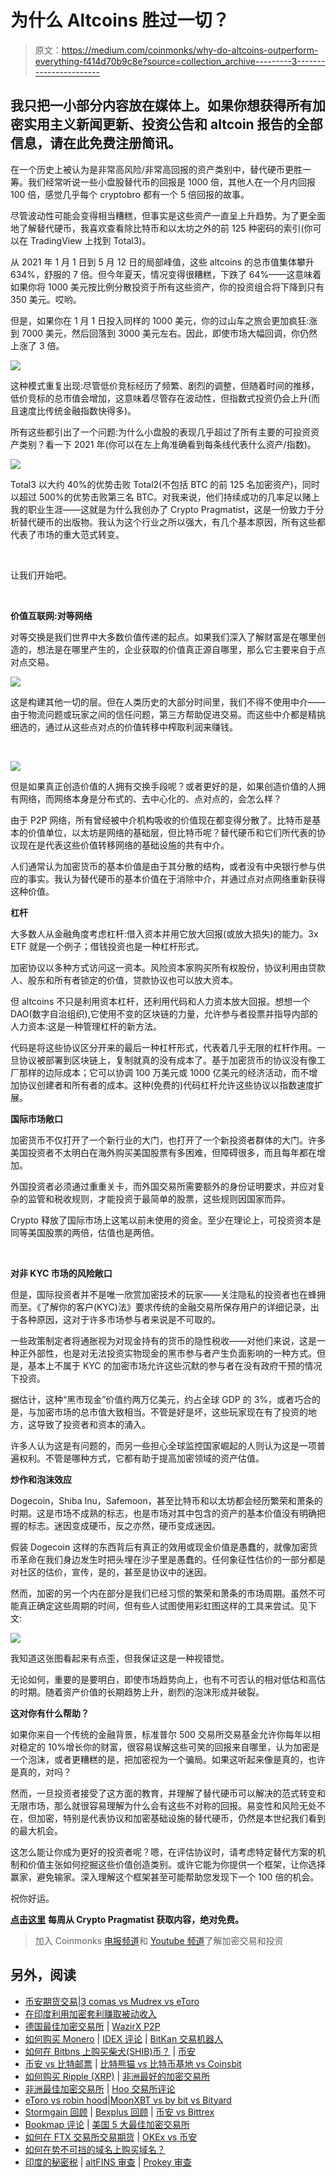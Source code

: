 # 为什么 Altcoins 胜过一切？

> 原文：<https://medium.com/coinmonks/why-do-altcoins-outperform-everything-f414d70b9c8e?source=collection_archive---------3----------------------->

## 我只把一小部分内容放在媒体上。如果你想获得所有加密实用主义新闻更新、投资公告和 altcoin 报告的全部信息，请在此免费注册简讯。

在一个历史上被认为是非常高风险/非常高回报的资产类别中，替代硬币更胜一筹。我们经常听说一些小盘股替代币的回报是 1000 倍，其他人在一个月内回报 100 倍，感觉几乎每个 cryptobro 都有一个 5 倍回报的故事。

尽管波动性可能会变得相当糟糕，但事实是这些资产一直呈上升趋势。为了更全面地了解替代硬币，我喜欢查看除比特币和以太坊之外的前 125 种密码的索引(你可以在 TradingView 上找到 Total3)。

从 2021 年 1 月 1 日到 5 月 12 日的局部峰值，这些 altcoins 的总市值集体攀升 634%，舒服的 7 倍。但今年夏天，情况变得很糟糕，下跌了 64%——这意味着如果你将 1000 美元按比例分散投资于所有这些资产，你的投资组合将下降到只有 350 美元。哎哟。

但是，如果你在 1 月 1 日投入同样的 1000 美元，你的过山车之旅会更加疯狂:涨到 7000 美元，然后回落到 3000 美元左右。因此，即使市场大幅回调，你仍然上涨了 3 倍。

![](img/028ffae8ac6d3e5b4fe98923283bbd8c.png)

这种模式重复出现:尽管低价竞标经历了频繁、剧烈的调整，但随着时间的推移，低价竞标的总市值会增加，这意味着尽管存在波动性，但指数式投资仍会上升(而且速度比传统金融指数快得多)。

所有这些都引出了一个问题:为什么小盘股的表现几乎超过了所有主要的可投资资产类别？看一下 2021 年(你可以在左上角准确看到每条线代表什么资产/指数)。

![](img/69a078b1e67b98e84fb682af307ac32a.png)

Total3 以大约 40%的优势击败 Total2(不包括 BTC 的前 125 名加密资产)，同时以超过 500%的优势击败第三名 BTC。对我来说，他们持续成功的几率足以赌上我的职业生涯——这就是为什么我创办了 Crypto Pragmatist，这是一份致力于分析替代硬币的出版物。我认为这个行业之所以强大，有几个基本原因，所有这些都代表了市场的重大范式转变。

​

让我们开始吧。

​

**价值互联网:对等网络**

对等交换是我们世界中大多数价值传递的起点。如果我们深入了解财富是在哪里创造的，想法是在哪里产生的，企业获取的价值真正源自哪里，那么它主要来自于点对点交易。

![](img/43f24c821f31cd11696d6cf9d4cc625f.png)

这是构建其他一切的层。但在人类历史的大部分时间里，我们不得不使用中介——由于物流问题或玩家之间的信任问题，第三方帮助促进交易。而这些中介都是精挑细选的，通过从这些点对点的价值转移中榨取利润来赚钱。

​

![](img/2383f8d95c581a73aa22186727bd625a.png)

但是如果真正创造价值的人拥有交换手段呢？或者更好的是，如果创造价值的人拥有网络，而网络本身是分布式的、去中心化的、点对点的，会怎么样？

由于 P2P 网络，所有曾经被中介机构吸收的价值现在都变得分散了。比特币是基本的价值单位，以太坊是网络的基础层，但比特币呢？替代硬币和它们所代表的协议现在是代表这些价值转移网络的基础设施的共有中介。

人们通常认为加密货币的基本价值是由于其分散的结构，或者没有中央银行参与供应的事实。我认为替代硬币的基本价值在于消除中介，并通过点对点网络重新获得这种价值。

**杠杆**

大多数人从金融角度考虑杠杆:借入资本并用它放大回报(或放大损失)的能力。3x ETF 就是一个例子；借钱投资也是一种杠杆形式。

加密协议以多种方式访问这一资本。风险资本家购买所有权股份，协议利用由贷款人、股东和所有者锁定的价值，贷款协议也可以放大资本。

但 altcoins 不只是利用资本杠杆，还利用代码和人力资本放大回报。想想一个 DAO(数字自治组织),它使用不变的区块链的力量，允许参与者投票并指导内部的人力资本:这是一种管理杠杆的新方法。

代码是将这些协议区分开来的最后一种杠杆形式，代表着几乎无限的杠杆作用。一旦协议被部署到区块链上，复制就真的没有成本了。基于加密货币的协议没有像工厂那样的边际成本；它可以协调 100 万美元或 1000 亿美元的经济活动，而不增加协议创建者和所有者的成本。这种(免费的)代码杠杆允许这些协议以指数速度扩展。

**国际市场敞口**

加密货币不仅打开了一个新行业的大门，也打开了一个新投资者群体的大门。许多美国投资者不太明白在海外购买美国股票有多困难，但障碍很多，而且每年都在增加。

外国投资者必须通过重重关卡，而外国交易所需要额外的身份证明要求，并应对复杂的监管和税收规则，才能投资于最简单的股票，这些规则因国家而异。

Crypto 释放了国际市场上这笔以前未使用的资金。至少在理论上，可投资资本是同等美国股票的两倍，估值也是两倍。

​

**对非 KYC 市场的风险敞口**

但是，国际投资者并不是唯一欣赏加密技术的玩家——关注隐私的投资者也在蜂拥而至。《了解你的客户(KYC)法》要求传统的金融交易所保存用户的详细记录，出于各种原因，这对于许多市场参与者来说是不可取的。

一些政策制定者将通胀视为对现金持有的货币的隐性税收——对他们来说，这是一种正外部性，也是对无法投资实物现金的黑市参与者产生负面影响的一种方式。但是，基本上不属于 KYC 的加密市场允许这些沉默的参与者在没有政府干预的情况下投资。

据估计，这种“黑市现金”价值约两万亿美元，约占全球 GDP 的 3%，或者巧合的是，与加密市场的总市值大致相当。不管是好是坏，这些玩家现在有了投资的地方，这导致了投资者和资本的涌入。

许多人认为这是有问题的，而另一些担心全球监控国家崛起的人则认为这是一项普遍权利。不管是哪种方式，它都有助于提高加密领域的资产估值。

 **炒作和泡沫效应**

Dogecoin，Shiba Inu，Safemoon，甚至比特币和以太坊都会经历繁荣和萧条的时期。这是市场不成熟的标志，也是市场对其中包含的资产的基本价值没有明确把握的标志。迷因变成硬币，反之亦然，硬币变成迷因。

假装 Dogecoin 这样的东西背后有真正的效用或现金价值是愚蠢的，就像加密货币革命在我们身边发生时把头埋在沙子里是愚蠢的。任何象征性估价的一部分都是对社区的估价，宣传，是的，甚至是协议中的迷因。

然而，加密的另一个内在部分是我们已经习惯的繁荣和萧条的市场周期。虽然不可能真正确定这些周期的时间，但有些人试图使用彩虹图这样的工具来尝试。见下文:

![](img/5be55e57e0499b3a1578cbf1b62dda8d.png)

我知道这张图看起来有点歪，但我保证这是一种视错觉。

无论如何，重要的是要明白，即使市场趋势向上，也有不可否认的相对低估和高估的时期。随着资产价值的长期趋势上升，剧烈的泡沫形成并破裂。

 **这对你有什么帮助？**

如果你来自一个传统的金融背景，标准普尔 500 交易所交易基金允许你每年以相对稳定的 10%增长你的财富，很容易误解这些可笑的回报来自哪里，认为加密是一个泡沫，或者更糟糕的是，把加密视为一个骗局。如果这听起来像是真的，也许是真的，对吗？

然而，一旦投资者接受了这方面的教育，并理解了替代硬币可以解决的范式转变和无限市场，那么就很容易理解为什么会有这些不对称的回报。易变性和风险无处不在，但加密，特别是代表协议和加密基础设施的替代硬币，仍然是本世纪我们看到的最大机会。

这怎么能让你成为更好的投资者呢？嗯，在评估协议时，请考虑特定替代方案的机制和价值主张如何挖掘这些价值创造类别。或许它能为你提供一个框架，让你选择赢家，避免输家。深入理解这个框架甚至可能帮助您发现下一个 100 倍的机会。

祝你好运。

[**点击这里**](https://cryptopragmatist.com/sign-up-medium/) **每周从 Crypto Pragmatist 获取内容，绝对免费。**

> 加入 Coinmonks [电报频道](https://t.me/coincodecap)和 [Youtube 频道](https://www.youtube.com/c/coinmonks/videos)了解加密交易和投资

## 另外，阅读

*   [币安期货交易](https://blog.coincodecap.com/binance-futures-trading)|[3 comas vs Mudrex vs eToro](https://blog.coincodecap.com/mudrex-3commas-etoro)
*   [在印度利用加密套利赚取被动收入](https://blog.coincodecap.com/crypto-arbitrage-in-india)
*   [德国最佳加密交易所](https://blog.coincodecap.com/crypto-exchanges-in-germany) | [WazirX P2P](https://blog.coincodecap.com/wazirx-p2p)
*   [如何购买 Monero](https://blog.coincodecap.com/buy-monero) | [IDEX 评论](https://blog.coincodecap.com/idex-review) | [BitKan 交易机器人](https://blog.coincodecap.com/bitkan-trading-bot)
*   [如何在 Bitbns 上购买柴犬(SHIB)币？](https://blog.coincodecap.com/buy-shiba-bitbns) | [币安](https://blog.coincodecap.com/binance-in-india)
*   [币安 vs 比特邮票](https://blog.coincodecap.com/binance-vs-bitstamp) | [比特熊猫 vs 比特币基地 vs Coinsbit](https://blog.coincodecap.com/bitpanda-coinbase-coinsbit)
*   [如何购买 Ripple (XRP)](https://blog.coincodecap.com/buy-ripple-india) | [非洲最好的加密交易所](https://blog.coincodecap.com/crypto-exchange-africa)
*   [非洲最佳加密交易所](https://blog.coincodecap.com/crypto-exchange-africa) | [Hoo 交易所评论](https://blog.coincodecap.com/hoo-exchange-review)
*   [eToro vs robin hood](https://blog.coincodecap.com/etoro-robinhood)|[MoonXBT vs by bit vs Bityard](https://blog.coincodecap.com/bybit-bityard-moonxbt)
*   [Stormgain 回顾](https://blog.coincodecap.com/stormgain-review) | [Bexplus 回顾](https://blog.coincodecap.com/bexplus-review) | [币安 vs Bittrex](https://blog.coincodecap.com/binance-vs-bittrex)
*   [Bookmap 评论](https://blog.coincodecap.com/bookmap-review-2021-best-trading-software) | [美国 5 大最佳加密交易所](https://blog.coincodecap.com/crypto-exchange-usa)
*   [如何在 FTX 交易所交易期货](https://blog.coincodecap.com/ftx-futures-trading) | [OKEx vs 币安](https://blog.coincodecap.com/okex-vs-binance)
*   [如何在势不可挡的域名上购买域名？](https://blog.coincodecap.com/buy-domain-on-unstoppable-domains)
*   [印度的秘密税](https://blog.coincodecap.com/crypto-tax-india) | [altFINS 审查](https://blog.coincodecap.com/altfins-review) | [Prokey 审查](/coinmonks/prokey-review-26611173c13c)